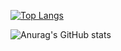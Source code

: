 [![Top Langs](https://github-readme-stats.vercel.app/api/top-langs/?username=vcfvct)](https://github.com/vcfvct/vcfvct)

![Anurag's GitHub stats](https://github-readme-stats.vercel.app/api?username=vcfvct&hide=contribs,prs?count_private=true&show_icons=true&theme=gruvbox)

